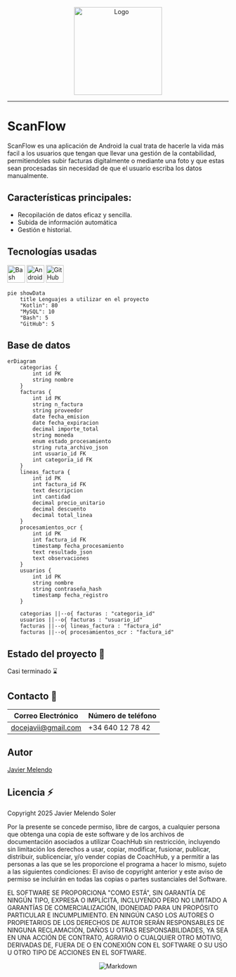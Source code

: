 <p align="center"><a href="https://github.com/javiidoce/ScanFlow" target="_blank"><img src="https://i.imgur.com/vshzzLy.png" width="200" alt="Logo"></a></p>

***

# ScanFlow

ScanFlow es una aplicación de Android la cual trata de hacerle la vida más facil a los usuarios que tengan que llevar una gestión de la contabilidad, permitiendoles subir facturas digitalmente o mediante una foto y que estas sean procesadas sin necesidad de que el usuario escriba los datos manualmente.

## Características principales:

- Recopilación de datos eficaz y sencilla.
- Subida de información automática
- Gestión e historial.

## Tecnologías usadas
<p align="left"> <img src="https://cdn.worldvectorlogo.com/logos/git-bash.svg" alt="Bash" width="40" height="40"/>  
<img src="https://cdn.worldvectorlogo.com/logos/android-4.svg" alt="Android Studio" width="40" height="40"/> 
<img src="https://camo.githubusercontent.com/4965c61569069e46775836d78ee63f6cc0d8bac40bb2a0e638fe682e5aa18a95/68747470733a2f2f63646e2e776f726c64766563746f726c6f676f2e636f6d2f6c6f676f732f6769746875622d69636f6e2d322e737667" alt="GitHub" width="40" height="40"/>
</p>

```mermaid
pie showData
    title Lenguajes a utilizar en el proyecto
    "Kotlin": 80
    "MySQL": 10
    "Bash": 5
    "GitHub": 5
```

## Base de datos

```mermaid
erDiagram
    categorias {
        int id PK
        string nombre
    }
    facturas {
        int id PK
        string n_factura
        string proveedor
        date fecha_emision
        date fecha_expiracion
        decimal importe_total
        string moneda
        enum estado_procesamiento
        string ruta_archivo_json
        int usuario_id FK
        int categoria_id FK
    }
    lineas_factura {
        int id PK
        int factura_id FK
        text descripcion
        int cantidad
        decimal precio_unitario
        decimal descuento
        decimal total_linea
    }
    procesamientos_ocr {
        int id PK
        int factura_id FK
        timestamp fecha_procesamiento
        text resultado_json
        text observaciones
    }
    usuarios {
        int id PK
        string nombre
        string contraseña_hash
        timestamp fecha_registro
    }

    categorias ||--o{ facturas : "categoria_id"
    usuarios ||--o{ facturas : "usuario_id"
    facturas ||--o{ lineas_factura : "factura_id"
    facturas ||--o{ procesamientos_ocr : "factura_id"
```

## Estado del proyecto 📝

Casi terminado ⌛

## Contacto 💬 

|Correo Electrónico|Número de teléfono|
|------------------|------------------|
|docejavii@gmail.com|+34 640 12 78 42|


## Autor

<a href="https://github.com/javiidoce"> Javier Melendo </a>

## Licencia ⚡

Copyright 2025 Javier Melendo Soler 

Por la presente se concede permiso, libre de cargos, a cualquier persona que obtenga una copia de este software y de los archivos de documentación asociados a utilizar CoachHub sin restricción, incluyendo sin limitación los derechos a usar, copiar, modificar, fusionar, publicar, distribuir, sublicenciar, y/o vender copias de CoachHub, y a permitir a las personas a las que se les proporcione el programa a hacer lo mismo, sujeto a las siguientes condiciones:  El aviso de copyright anterior y este aviso de permiso se incluirán en todas las copias o partes sustanciales del Software.  

EL SOFTWARE SE PROPORCIONA "COMO ESTÁ", SIN GARANTÍA DE NINGÚN TIPO, EXPRESA O IMPLÍCITA, INCLUYENDO PERO NO LIMITADO A GARANTÍAS DE COMERCIALIZACIÓN, IDONEIDAD PARA UN PROPÓSITO PARTICULAR E INCUMPLIMIENTO. EN NINGÚN CASO LOS AUTORES O PROPIETARIOS DE LOS DERECHOS DE AUTOR SERÁN RESPONSABLES DE NINGUNA RECLAMACIÓN, DAÑOS U OTRAS RESPONSABILIDADES, YA SEA EN UNA ACCIÓN DE CONTRATO, AGRAVIO O CUALQUIER OTRO MOTIVO, DERIVADAS DE, FUERA DE O EN CONEXIÓN CON EL SOFTWARE O SU USO U OTRO TIPO DE ACCIONES EN EL SOFTWARE.

<p align="center"><img alt="Markdown" src="https://img.shields.io/badge/markdown-%23000000.svg?style=for-the-badge&logo=markdown&logoColor=white"/></p>
